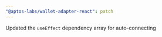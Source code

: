 ```yaml
---
"@aptos-labs/wallet-adapter-react": patch
---
```


Updated the `useEffect` dependency array for auto-connecting
